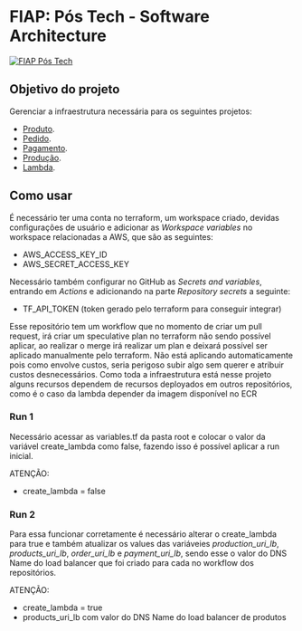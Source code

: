 # FIAP: Pós Tech - Software Architecture

[![FIAP Pós Tech](https://postech.fiap.com.br/imgs/imgshare.png)](https://postech.fiap.com.br/?gad_source=1&gclid=Cj0KCQjwhfipBhCqARIsAH9msbmkyFZTmYIBomPCo-sGkBPLiiZYAkvTmM1Kx-QjwmYs3_NhyPKvP44aAtdZEALw_wcB)

## Objetivo do projeto
Gerenciar a infraestrutura necessária para os seguintes projetos:
* [Produto](https://github.com/pos-4soat/fastfood-products).
* [Pedido](https://github.com/pos-4soat/fastfood-orders).
* [Pagamento](https://github.com/pos-4soat/fastfood-payment).
* [Produção](https://github.com/pos-4soat/fastfood-production).
* [Lambda](https://github.com/pos-4soat/fastfood-auth).

## Como usar
É necessário ter uma conta no terraform, um workspace criado, devidas configurações de usuário e adicionar as *Workspace variables* no workspace relacionadas a AWS, que são as seguintes:
* AWS_ACCESS_KEY_ID 
* AWS_SECRET_ACCESS_KEY

Necessário também configurar no GitHub as *Secrets and variables*, entrando em *Actions* e adicionando na parte *Repository secrets* a seguinte:
* TF_API_TOKEN (token gerado pelo terraform para conseguir integrar)

Esse repositório tem um workflow que no momento de criar um pull request, irá criar um speculative plan no terraform não sendo possível aplicar, ao realizar o merge irá realizar um plan e deixará possível ser aplicado manualmente pelo terraform.
Não está aplicando automaticamente pois como envolve custos, seria perigoso subir algo sem querer e atribuir custos desnecessários.
Como toda a infraestrutura está nesse projeto alguns recursos dependem de recursos deployados em outros repositórios, como é o caso da lambda depender da imagem disponível no ECR

### Run 1
Necessário acessar as variables.tf da pasta root e colocar o valor da variável create_lambda como false, fazendo isso é possível aplicar a run inicial.

ATENÇÃO:
* create_lambda = false

### Run 2
Para essa funcionar corretamente é necessário alterar o create_lambda para true e também atualizar os values das variáveies *production_uri_lb*, *products_uri_lb*, *order_uri_lb* e *payment_uri_lb*, sendo esse o valor do DNS Name do load balancer que foi criado para cada no workflow dos repositórios.

ATENÇÃO:
* create_lambda = true
* products_uri_lb com valor do DNS Name do load balancer de produtos

